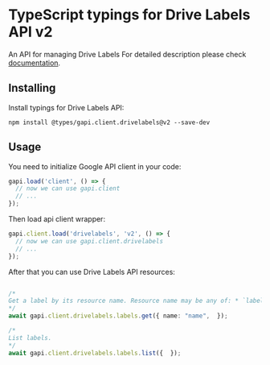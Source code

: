 # TypeScript typings for Drive Labels API v2

An API for managing Drive Labels
For detailed description please check [documentation](https://developers.google.com/drive/labels).

## Installing

Install typings for Drive Labels API:

```
npm install @types/gapi.client.drivelabels@v2 --save-dev
```

## Usage

You need to initialize Google API client in your code:

```typescript
gapi.load('client', () => {
  // now we can use gapi.client
  // ...
});
```

Then load api client wrapper:

```typescript
gapi.client.load('drivelabels', 'v2', () => {
  // now we can use gapi.client.drivelabels
  // ...
});
```



After that you can use Drive Labels API resources:

```typescript

/*
Get a label by its resource name. Resource name may be any of: * `labels/{id}` - See `labels/{id}@latest` * `labels/{id}@latest` - Gets the latest revision of the label. * `labels/{id}@published` - Gets the current published revision of the label. * `labels/{id}@{revision_id}` - Gets the label at the specified revision ID.
*/
await gapi.client.drivelabels.labels.get({ name: "name",  });

/*
List labels.
*/
await gapi.client.drivelabels.labels.list({  });
```
